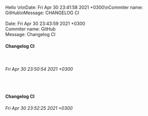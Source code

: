 Hello
\n\nDate: Fri Apr 30 23:41:58 2021 +0300\nCommiter name: GitHub\nMessage: CHANGELOG CI
<br><br>Date: Fri Apr 30 23:43:59 2021 +0300<br>Commiter name: GitHub<br>Message: Changelog CI
<br><h4>Changelog CI</h4><br><h6>Fri Apr 30 23:50:54 2021 +0300</h6><br>
<h4>Changelog CI</h4><h6>Fri Apr 30 23:52:25 2021 +0300</h6>
